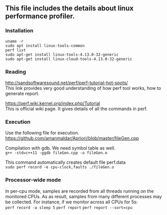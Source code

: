
## This file includes the details about linux performance profiler.

### Installation
`uname -r` <br /> 
`sudo apt install linux-tools-common` <br />
`perf list` <br />
`sudo apt-get install linux-tools-4.13.0-32-generic` <br />
`sudo apt-get install linux-cloud-tools-4.13.0-32-generic` <br />


### Reading

http://sandsoftwaresound.net/perf/perf-tutorial-hot-spots/ <br />
This link provides very good understanding of how perf tool works, how to generate 
report. 

https://perf.wiki.kernel.org/index.php/Tutorial <br />
This is official wiki page. It gives details of all the commands in perf.


### Execution

Use the following file for execution. <br />
https://github.com/amanmaldar/Apriori/blob/master/fileGen.cpp

Compilation with gdb. We need symbol table as well. <br />
`g++ -std=c++11 -ggdb fileGen.cpp -o fileGen.o`

This command automatically creates default file perf.data <br />
`sudo perf record -e cpu-clock,faults ./fileGen.o` 

### Processor-wide mode
In per-cpu mode, samples are recorded from all threads running on the monitored CPUs. 
As as result, samples from many different processes may be collected. For instance, if we monitor across all CPUs for 5s: <br />
`perf record -a sleep 5`
`perf report`
`perf report --sort=cpu`




